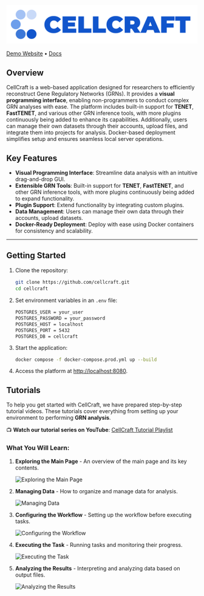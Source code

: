 <img src="https://github.com/cxinsys/cellcraft/blob/807998fda59e15e185ea9d2835ff7b81a884460f/frontend/src/assets/cellcraft_logo_text.png"/>

[Demo Website](http://165.194.161.183:10001/cellcraft) • [Docs](https://cellcraft.gitbook.io/cellcraft-docs)

## Overview

CellCraft is a web-based application designed for researchers to efficiently reconstruct Gene Regulatory Networks (GRNs). It provides a **visual programming interface**, enabling non-programmers to conduct complex GRN analyses with ease. The platform includes built-in support for **TENET**, **FastTENET**, and various other GRN inference tools, with more plugins continuously being added to enhance its capabilities. Additionally, users can manage their own datasets through their accounts, upload files, and integrate them into projects for analysis. Docker-based deployment simplifies setup and ensures seamless local server operations.


## Key Features

- **Visual Programming Interface**: Streamline data analysis with an intuitive drag-and-drop GUI.
- **Extensible GRN Tools**: Built-in support for **TENET**, **FastTENET**, and other GRN inference tools, with more plugins continuously being added to expand functionality.
- **Plugin Support**: Extend functionality by integrating custom plugins.
- **Data Management**: Users can manage their own data through their accounts, upload datasets.
- **Docker-Ready Deployment**: Deploy with ease using Docker containers for consistency and scalability.

---

## Getting Started

1. Clone the repository:

   ```bash
   git clone https://github.com/cellcraft.git
   cd cellcraft
   ```

2. Set environment variables in an `.env` file:

   ```dotenv
   POSTGRES_USER = your_user
   POSTGRES_PASSWORD = your_password
   POSTGRES_HOST = localhost
   POSTGRES_PORT = 5432
   POSTGRES_DB = cellcraft
   ```

3. Start the application:

   ```bash
   docker compose -f docker-compose.prod.yml up --build
   ```

4. Access the platform at [http://localhost:8080](http://localhost:8080).

## Tutorials

To help you get started with CellCraft, we have prepared step-by-step tutorial videos. These tutorials cover everything from setting up your environment to performing **GRN analysis**.

📺 **Watch our tutorial series on YouTube**: [CellCraft Tutorial Playlist](https://www.youtube.com/playlist?list=PLN8_i4yGKekju3EJClmRvqe4pL8xJr4hw)

### What You Will Learn:

1. **Exploring the Main Page** - An overview of the main page and its key contents.

   ![Exploring the Main Page](https://files.gitbook.com/v0/b/gitbook-x-prod.appspot.com/o/spaces%2FjRZEd1fcjAhaS66UWnMw%2Fuploads%2F5a83O2fqqqwICe7citLT%2Ftuto_main.gif?alt=media&token=70b867bd-0674-4660-b6c1-5eba50bb75ea)

2. **Managing Data** - How to organize and manage data for analysis.

   ![Managing Data](https://files.gitbook.com/v0/b/gitbook-x-prod.appspot.com/o/spaces%2FjRZEd1fcjAhaS66UWnMw%2Fuploads%2Fe45wYiVaIBFnkeWyfSSq%2Ftuto_DataUpload.gif?alt=media&token=87adc0b1-1053-4b65-8540-a67efb5584ce)

3. **Configuring the Workflow** - Setting up the workflow before executing tasks.

   ![Configuring the Workflow](https://files.gitbook.com/v0/b/gitbook-x-prod.appspot.com/o/spaces%2FjRZEd1fcjAhaS66UWnMw%2Fuploads%2FKkQzRTvRyK7HkJxm2atX%2Ftuto_lasso.gif?alt=media&token=eb804547-f2fd-4e36-bdec-4ef30f3e7350)

4. **Executing the Task** - Running tasks and monitoring their progress.

   ![Executing the Task](https://files.gitbook.com/v0/b/gitbook-x-prod.appspot.com/o/spaces%2FjRZEd1fcjAhaS66UWnMw%2Fuploads%2Fe91usDzgphuq4hI0QQuE%2Ftuto_executeTask.gif?alt=media&token=34d65e28-8f6c-4b3d-86e4-e2f0884a2302)

5. **Analyzing the Results** - Interpreting and analyzing data based on output files.

   ![Analyzing the Results](https://files.gitbook.com/v0/b/gitbook-x-prod.appspot.com/o/spaces%2FjRZEd1fcjAhaS66UWnMw%2Fuploads%2FbDyVupxC3auhlGNOsWdG%2Ftuto_barplot.gif?alt=media&token=3956a66e-fb0c-418a-ab2b-91c558b4ed93)
